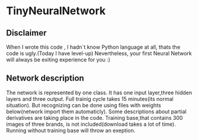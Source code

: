# TinyNeuralNetwork
## Disclaimer
When I wrote this code , I hadn`t know Python 
language at all, thats the code is ugly.(Today I have level-up) 
Nevertheless, your first Neural Network will always be
exiting experience for you :)
## Network description
The network is represented by one class.
It has one input layer,three hidden layers
and three output.
Full trainig cycle takes 15 minutes(its normal situation).
But recognizing can be done using 
files with weights below(network import them automaticly).
Some descriptions about partial derivatives are taking place
in the code.
Training base,that contains 300 images of three brands,
is not included(download takes a lot of time).
Running without training base will throw an exeption.
